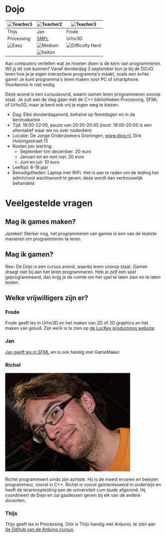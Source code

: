 # Dojo

![Teacher1](https://raw.githubusercontent.com/richelbilderbeek/Dojo/master/Images/Teacher.png)|![Teacher2](https://raw.githubusercontent.com/richelbilderbeek/Dojo/master/Images/Teacher.png) | ![Teacher3](https://raw.githubusercontent.com/richelbilderbeek/Dojo/master/Images/Teacher.png)
---|---|---
Thijs | Jan | Frode
Processing | [SMFL](https://github.com/janderkkotlarski/Cplusplus-with-SFML-course) | Urho3D
![Easy](https://raw.githubusercontent.com/richelbilderbeek/Dojo/master/Images/Easy.png) | ![Medium](https://raw.githubusercontent.com/richelbilderbeek/Dojo/master/Images/Medium.png) | ![Difficulty Hard](https://raw.githubusercontent.com/richelbilderbeek/Dojo/master/Images/Hard.png)
 | | ![heXon](https://raw.githubusercontent.com/richelbilderbeek/Dojo/master/Images/heXon.png)

Aan computers vertellen wat ze moeten doen is de kern van programmeren. Wil jij dit ook kunnen? Vanaf donderdag 3 september kun je bij de DOJO leren hoe je je eigen interactieve programma's maakt, zoals een échte game! Je kunt programma's leren maken voor PC of smartphone. Voorkennis is niet nodig.

Deze avond is een cursusavond, waarin samen leren programmeren voorop staat. Je zult aan de slag gaan met de C++ bibliotheken Processing, SFML of Urho3D, maar je bent ook vrij je eigen weg te kiezen.

 * Dag: Elke donderdagavond, behalve op feestdagen en in de kerstvakantie
 * Tijd: 19:00-22:00, pauze van 20:30-20:45 (noot: 18:00-20:00 is een alternatief waar we nu over nadenken)
 * Locatie: De Jonge Onderzoekers Groningen, www.djog.nl, Dirk Huizingastraat 13
 * Kosten per leerling:
   * September t/m december: 20 euro
   * Januari tot en met mei: 20 euro
   * Juni en juli: 10 euro
 * Leeftijd: 8-18 jaar
 * Benodigdheden: Laptop met WiFi. Het is aan te raden om de leiding het admin/root wachtwoord te geven; deze wordt dan vertrouwelijk behandeld

# Veelgestelde vragen

## Mag ik games maken?

Jazeker! Sterker nog, het programmeren van games is een van de leukste manieren om programmeren te leren.

## Mag ik gamen?

Nee. De Dojo is een cursus avond, waarbij leren voorop staat. Gamen draagt niet bij aan het leren programmeren.
Heb je *zelf* een spel geprogrammeerd, dan krijg je de ruimte om het spel te laten zien en te laten testen.

## Welke vrijwilligers zijn er?

### Frode

Frode geeft les in Urho3D en het maken van 2D of 3D graphics en het maken van geluid. Zijn werk is te zien
op [de LucKey productions website](http://www.luckeyproductions.nl).

### Jan

[Jan geeft les in SFML](https://github.com/janderkkotlarski/Cplusplus-with-SFML-course) en is ook handig
met GameMaker.

### Richel

![Richel](Images/Richel.png)

Richel programmeert sinds zijn achtste. Hij is de meest ervaren en belezen programmeur, vooral in C++.
Richel is vooral geinteresseerd in onderwijs en heeft de lerarenopleiding aan de universiteit cum laude afgerond.
Hij coordineert de Dojo en zal gastlessen geven bij elk van de andere docenten.

### Thijs

Thijs geeft les in Processing. Ook is Thijs handig met Arduino, te zien aan [de GitHub van de Arduino cursus](https://github.com/richelbilderbeek/ArduinoCourse).

